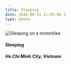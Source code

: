 ```yaml
---
title: Sleeping
date: 2016-08-11 11:55:00 Z
type: photo
---
```


![Sleeping on a motorbike](/uploads/sleeping.jpg)

#### Sleeping
##### Ho Chi Minh City, Vietnam
